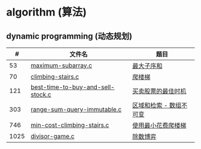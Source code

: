 # algorithm (算法)

## dynamic programming (动态规划)

|  #  | 文件名 |题目 | 
|-----|-----|-----|
|  53   |  [maximum-subarray.c](dynamic_programming/maximum-subarray.c)   |   [最大子序和](https://leetcode-cn.com/problems/maximum-subarray/submissions/)     |
|  70   |  [climbing-stairs.c](dynamic_programming/climbing-stairs.c)   |   [爬楼梯](https://leetcode-cn.com/problems/climbing-stairs/)    | 
|  121   |  [best-time-to-buy-and-sell-stock.c](dynamic_programming/best-time-to-buy-and-sell-stock.c)   |   [买卖股票的最佳时机](https://leetcode-cn.com/problems/best-time-to-buy-and-sell-stock/)    | 
|  303   |  [range-sum-query-immutable.c](dynamic_programming/range-sum-query-immutable.c)   |   [区域和检索 - 数组不可变](https://leetcode-cn.com/problems/range-sum-query-immutable/)    | 
|  746   |  [min-cost-climbing-stairs.c](dynamic_programming/min-cost-climbing-stairs.c)   |   [使用最小花费爬楼梯](https://leetcode-cn.com/problems/min-cost-climbing-stairs/)    | 
|  1025   |  [divisor-game.c](dynamic_programming/divisor-game.c)   |   [除数博弈](https://leetcode-cn.com/problems/divisor-game/)    | 
